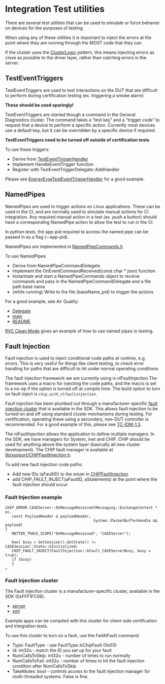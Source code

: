 ﻿# Integration Test utilities

There are several test utilities that can be used to simulate or force behavior
on devices for the purposes of testing.

When using any of these utilities it is important to inject the errors at the
point where they are running through the MOST code that they can.

If the cluster uses the
[ClusterLogic](../cluster_and_device_type_dev/unit_testing_clusters.md) pattern,
this means injecting errors as close as possible to the driver layer, rather
than catching errors in the server.

## TestEventTriggers

TestEventTriggers are used to test interactions on the DUT that are difficult to
perform during certification testing (ex. triggering a smoke alarm)

**These should be used sparingly!**

TestEventTriggers are started though a command in the General Diagnostics
cluster. The command takes a “test key” and a “trigger code” to request that a
device to perform a specific action. Currently most devices use a default key,
but it can be overridden by a specific device if required.

**TestEventTriggers need to be turned off outside of certification tests**

To use these triggers:

-   Derive from
    [TestEventTriggerHandler](https://github.com/project-chip/connectedhomeip/blob/master/src/app/TestEventTriggerDelegate.h)
-   Implement HandleEventTrigger function
-   Register with TestEventTriggerDelegate::AddHandler

Please see
[EnergyEvseTestEventTriggerHandler](https://github.com/project-chip/connectedhomeip/blob/master/src/app/clusters/energy-evse-server/EnergyEvseTestEventTriggerHandler.h)
for a good example.

## NamedPipes

NamedPipes are used to trigger actions on Linux applications. These can be used
in the CI, and are normally used to simulate manual actions for CI integration.
Any required manual action in a test (ex. push a button) should have a
corresponding NamedPipe action to allow the test to run in the CI.

In python tests, the app-pid required to access the named pipe can be passed in
as a flag (--app-pid).

NamedPipes are implemented in
[NamedPipeCommands.h](https://github.com/project-chip/connectedhomeip/blob/master/examples/platform/linux/NamedPipeCommands.h)

To use NamedPipes

-   Derive from NamedPipeCommandDelegate
-   Implement the OnEventCommandReceived(const char \* json) function
-   Instantiate and start a NamedPipeCommands object to receive commands and
    pass in the NamedPipeCommandDelegate and a file path base name
-   (while running) Write to the file (baseName_pid) to trigger the actions

For a good example, see Air Quality:

-   [Delegate](https://github.com/project-chip/connectedhomeip/blob/master/examples/air-quality-sensor-app/linux/AirQualitySensorAppAttrUpdateDelegate.cpp)
-   [main](https://github.com/project-chip/connectedhomeip/blob/master/examples/air-quality-sensor-app/linux/main.cpp)
-   [README](https://github.com/project-chip/connectedhomeip/blob/master/examples/air-quality-sensor-app/linux/README.md)

[RVC Clean Mode](https://github.com/project-chip/connectedhomeip/blob/master/src/python_testing/TC_RVCCLEANM_2_1.py)
gives an example of how to use named pipes in testing.

## Fault Injection

Fault injection is used to inject conditional code paths at runtime, e.g.
errors. This is very useful for things like client testing, to check error
handling for paths that are difficult to hit under normal operating conditions.

The fault injection framework we are currently using is nlFaultInjection.The
framework uses a macro for injecting the code paths, and the macro is set to a
no-op if the option is turned off at compile time. The build option to turn on
fault inject is `chip_with_nlfaultinjection`.

Fault injection has been plumbed out through a manufacturer-specific
[fault injection cluster](#fault-injection-cluster) that is available in the
SDK. This allows fault injection to be turned on and off using standard cluster
mechanisms during testing. For certification, operating these using a secondary,
non-DUT controller is recommended. For a good example of this, please see
[TC-IDM-1.3](https://github.com/CHIP-Specifications/chip-test-plans/blob/master/src/interactiondatamodel.adoc#tc-idm-1-3-batched-commands-invoke-request-action-from-dut-to-th-dut_client).

The nlFaultInjection allows the application to define multiple managers. In the
SDK, we have managers for System, inet and CHIP. CHIP should be used for
anything above the system layer (basically all new cluster development). The
CHIP fault manager is available at
[lib/support/CHIPFaultInjection.h](https://github.com/project-chip/connectedhomeip/blob/master/src/lib/support/CHIPFaultInjection.h).

To add new fault injection code paths:

-   Add new IDs (aFaultID) to the enum in
    [CHIPFaultInjection](https://github.com/project-chip/connectedhomeip/blob/master/src/lib/support/CHIPFaultInjection.h)
-   add CHIP_FAULT_INJECT(aFaultID, aStatements) at the point where the fault
    injection should occur

### Fault Injection example

```
CHIP_ERROR CASEServer::OnMessageReceived(Messaging::ExchangeContext * ec,
   const PayloadHeader & payloadHeader,
                                        System::PacketBufferHandle && payload)
{
   MATTER_TRACE_SCOPE("OnMessageReceived", "CASEServer");

   bool busy = GetSession().GetState() != CASESession::State::kInitialized;
   CHIP_FAULT_INJECT(FaultInjection::kFault_CASEServerBusy, busy = true);
   if (busy)
   {
…
```

### Fault Injection cluster

The Fault injection cluster is a manufacturer-specific cluster, available in the
SDK (0xFFF1FC06).

-   [server](https://github.com/project-chip/connectedhomeip/blob/master/src/app/clusters/fault-injection-server/fault-injection-server.cpp)
-   [xml](https://github.com/project-chip/connectedhomeip/blob/master/src/app/zap-templates/zcl/data-model/chip/fault-injection-cluster.xml)

Example apps can be compiled with this cluster for client-side certification and
integration tests.

To use this cluster to turn on a fault, use the FailAtFault command:

-   Type: FaultType - use FaultType::kChipFault (0x03)
-   Id: int32u - match the ID you set up for your fault
-   NumCallsToSkip: int32u - number of times to run normally
-   NumCallsToFail: int32u - number of times to hit the fault injection
    condition after NumCallsToSkip
-   TakeMutex: bool - controls access to the fault injection manager for
    multi-threaded systems. False is fine.
